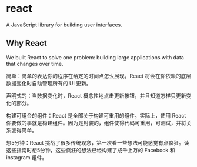 # react

A JavaScript library for building user interfaces.

## Why React

We built React to solve one problem: building large applications with data that changes over time.

简单：简单的表达你的程序在给定的时间点怎么展现，React 将会在你依赖的底层数据变化时自动管理所有的 UI 更新。

声明式的：当数据变化时，React 概念性地点击更新按钮，并且知道怎样只更新变化的部分。

构建可组合的组件：React 是全部关于构建可重用的组件。实际上，使用 React 你要做的事就是构建组件。因为是封装的，组件使得代码可重用，可测试，并将关系变得简单。

想5分钟：React 挑战了很多传统观念，第一次看一些想法可能感觉有点疯狂。读这些指南时想5分钟，这些疯狂的想法已经构建了成千上万的 Facebook 和 instagram 组件。
